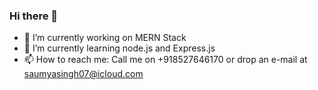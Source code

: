 ### Hi there 👋

- 🔭 I’m currently working on MERN Stack
- 🌱 I’m currently learning node.js and Express.js
- 📫 How to reach me: Call me on +918527646170 or drop an e-mail at saumyasingh07@icloud.com
<!--
**saumyasingh20/saumyasingh20** is a ✨ _special_ ✨ repository because its `README.md` (this file) appears on your GitHub profile.

Here are some ideas to get you started:

- 🔭 I’m currently working on ...
- 🌱 I’m currently learning ...
- 👯 I’m looking to collaborate on ...
- 🤔 I’m looking for help with ...
- 💬 Ask me about ...
- 📫 How to reach me: ...
- 😄 Pronouns: ...
- ⚡ Fun fact: ...
-->
